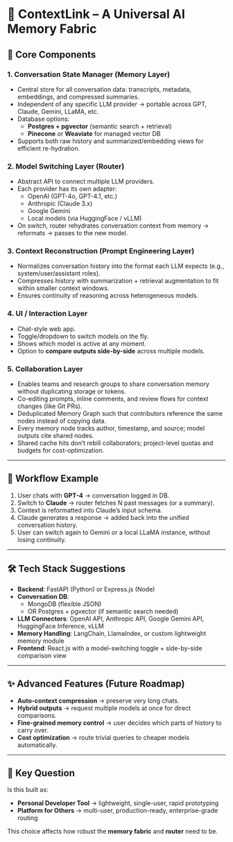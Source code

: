 # 🧩 ContextLink – A Universal AI Memory Fabric

## 🔑 Core Components

### 1. Conversation State Manager (Memory Layer)
- Central store for all conversation data: transcripts, metadata, embeddings, and compressed summaries.
- Independent of any specific LLM provider → portable across GPT, Claude, Gemini, LLaMA, etc.
- Database options:
  - **Postgres + pgvector** (semantic search + retrieval)
  - **Pinecone** or **Weaviate** for managed vector DB
- Supports both raw history and summarized/embedding views for efficient re-hydration.

### 2. Model Switching Layer (Router)
- Abstract API to connect multiple LLM providers.
- Each provider has its own adapter:
  - OpenAI (GPT-4o, GPT-4.1, etc.)
  - Anthropic (Claude 3.x)
  - Google Gemini
  - Local models (via HuggingFace / vLLM)
- On switch, router rehydrates conversation context from memory → reformats → passes to the new model.

### 3. Context Reconstruction (Prompt Engineering Layer)
- Normalizes conversation history into the format each LLM expects (e.g., system/user/assistant roles).
- Compresses history with summarization + retrieval augmentation to fit within smaller context windows.
- Ensures continuity of reasoning across heterogeneous models.

### 4. UI / Interaction Layer
- Chat-style web app.
- Toggle/dropdown to switch models on the fly.
- Shows which model is active at any moment.
- Option to **compare outputs side-by-side** across multiple models.

### 5. Collaboration Layer
- Enables teams and research groups to share conversation memory without duplicating storage or tokens.
- Co-editing prompts, inline comments, and review flows for context changes (like Git PRs).
- Deduplicated Memory Graph such that contributors reference the same nodes instead of copying data.
- Every memory node tracks author, timestamp, and source; model outputs cite shared nodes.
- Shared cache hits don’t rebill collaborators; project-level quotas and budgets for cost-optimization.

---

## 🔄 Workflow Example
1. User chats with **GPT-4** → conversation logged in DB.
2. Switch to **Claude** → router fetches N past messages (or a summary).
3. Context is reformatted into Claude’s input schema.
4. Claude generates a response → added back into the unified conversation history.
5. User can switch again to Gemini or a local LLaMA instance, without losing continuity.

---

## 🛠 Tech Stack Suggestions

- **Backend**: FastAPI (Python) or Express.js (Node)
- **Conversation DB**:
  - MongoDB (flexible JSON)  
  - OR Postgres + pgvector (if semantic search needed)
- **LLM Connectors**: OpenAI API, Anthropic API, Google Gemini API, HuggingFace Inference, vLLM
- **Memory Handling**: LangChain, LlamaIndex, or custom lightweight memory module
- **Frontend**: React.js with a model-switching toggle + side-by-side comparison view

---

## ✨ Advanced Features (Future Roadmap)
- **Auto-context compression** → preserve very long chats.
- **Hybrid outputs** → request multiple models at once for direct comparisons.
- **Fine-grained memory control** → user decides which parts of history to carry over.
- **Cost optimization** → route trivial queries to cheaper models automatically.

---

## 📌 Key Question
Is this built as:
- **Personal Developer Tool** → lightweight, single-user, rapid prototyping
- **Platform for Others** → multi-user, production-ready, enterprise-grade routing

This choice affects how robust the **memory fabric** and **router** need to be.

